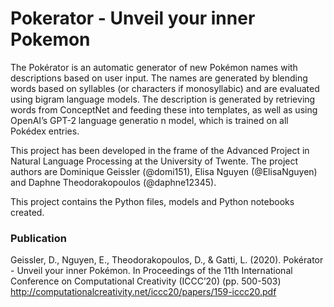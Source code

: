 # Pokerator - Unveil your inner Pokemon
The  Pokérator  is  an  automatic  generator  of new Pokémon names with descriptions based on  user  input.   The  names  are  generated  by blending words based on syllables (or characters if monosyllabic) and are evaluated using bigram  language  models.   The  description  is generated by retrieving words from ConceptNet and feeding these into templates, as well as using OpenAI’s GPT-2 language generatio n model,  which  is  trained  on  all  Pokédex  entries.

This project has been developed in the frame of the Advanced Project in Natural Language Processing at the University of Twente. 
The project authors are Dominique Geissler (@domi151), Elisa Nguyen (@ElisaNguyen) and Daphne Theodorakopoulos (@daphne12345). 

This project contains the Python files, models and Python notebooks created.

### Publication
Geissler, D., Nguyen, E., Theodorakopoulos, D., & Gatti, L. (2020). Pokérator - Unveil your inner Pokémon. In Proceedings of the 11th International Conference on Computational Creativity (ICCC’20) (pp. 500-503) http://computationalcreativity.net/iccc20/papers/159-iccc20.pdf 
